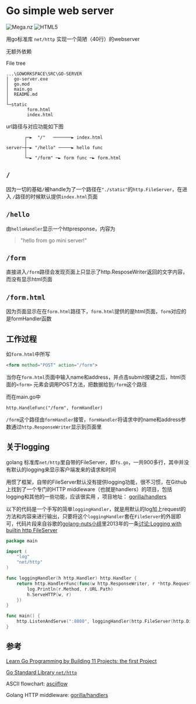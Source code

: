 # Go simple web server

![Mega.nz](https://img.shields.io/badge/Made%20with-Go-1f425f.svg?style=flat&logo=Go&logoColor=white&color=3ba9d5) ![HTML5](https://img.shields.io/badge/html5-%23E34F26.svg?style=flat&logo=html5&logoColor=white)

用go标准库 `net/http` 实现一个简陋（40行）的webserver

无额外依赖

File tree

```tree /F
...\GOWORKSPACE\SRC\GO-SERVER
│  go-server.exe 
│  go.mod 
│  main.go 
│  README.md
│  
└─static
        form.html
        index.html
```

url路径与对应功能如下图

```asciiflow
       ┌─►  "/"   ───────► index.html
       │
server─┼─► "/hello" ─────► hello func
       │
       └─► "/form" ─► form func ─► form.html
```

## `/`

因为一切的基础`/`被handle为了一个路径在`"./static"`的`http.FileServer`，在进入 `/`路径的时候默认提供`index.html`页面

## `/hello`

由`helloHandler`显示一个httpresponse，内容为

> "hello from go mini server!"

## `/form`

直接进入`/form`路径会发现页面上只显示了http.ResposeWriter返回的文字内容，而没有显示html页面

## `/form.html`

因为页面显示在在`form.html`路径下，`form.html`提供的是html页面，`form`对应的是formHandler函数

## 工作过程

如`form.html`中所写

```html
<form method="POST" action="/form">
```

当你在`form.html`页面中输入name和address，并点击submit按键之后，html页面的`<form>` 元素会调用POST方法，把数据给到`/form`这个路径

而在main.go中

```golang
http.HandleFunc("/form", formHandler)
```

`/form`这个路径由`formHandler`接管，`formHandler`将请求中的name和address参数通过`http.ResponseWriter`显示到页面里

## 关于logging

golang 标准库`net/http`里自带的FileServer，即`fs.go`，一共900多行，其中并没有默认的logging来显示客户端发来的请求和时间

用惯了框架，自带的FileServer默认没有提供logging功能，很不习惯，在Github上找到了一个专门的HTTP middleware（也就是handlers）的项目，包括logging和其他的一些功能，应该很实用 ，项目地址： [gorilla/handlers](https://github.com/gorilla/handlers)

以下的代码是一个手写的简单`loggingHandler`，就是用默认的log加上request的方法和内容来进行输出，只要将这个`loggingHandler`套在`FileServer`的外层即可，代码片段来自谷歌的[golang-nuts小组](https://groups.google.com/g/golang-nuts)里2013年的一条[讨论:Logging with builtin http FileServer](https://groups.google.com/g/golang-nuts/c/D6yevo6VyyM?pli=1)

```go
package main

import (
	"log"
	"net/http"
)

func loggingHandler(h http.Handler) http.Handler {
	return http.HandlerFunc(func(w http.ResponseWriter, r *http.Request) {
		log.Println(r.Method, r.URL.Path)
		h.ServeHTTP(w, r)
	})
}

func main() {
	http.ListenAndServe(":8080", loggingHandler(http.FileServer(http.Dir("."))))
}

```

## 参考

[Learn Go Programming by Building 11 Projects: the first Project](https://www.youtube.com/watch?v=jFfo23yIWac&t=2800s&ab_channel=freeCodeCamp.org)

[Go Standard Library `net/http`](https://pkg.go.dev/net/http#section-documentation)

ASCII flowchart: [asciiflow](https://asciiflow.com/)

Golang HTTP middleware: [gorilla/handlers](https://github.com/gorilla/handlers)
